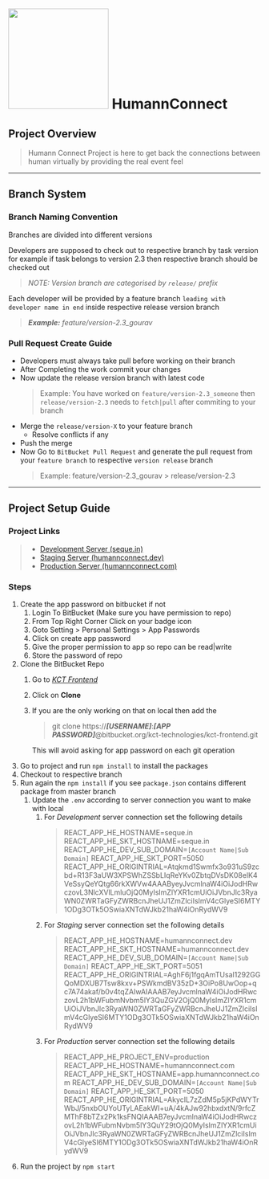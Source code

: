 <h1>
<img src="https://s3.eu-west-2.amazonaws.com/kct-dev/assets/main-logo-mid.png" width="200"> 
 HumannConnect
</h1>

## Project Overview

> Humann Connect Project is here to get back the connections between human virtually by providing the real event feel

---

## Branch System

### Branch Naming Convention

Branches are divided into different versions

Developers are supposed to check out to respective branch by task version for example if task belongs to version 2.3 
then respective branch should be checked out 

> *NOTE: Version branch are categorised by `release/` prefix*

Each developer will be provided by a feature branch `leading with developer name in end` inside respective release version branch

> ***Example:** feature/version-2.3_gourav*

### Pull Request Create Guide

- Developers must always take pull before working on their branch
- After Completing the work commit your changes
- Now update the release version branch with latest code
  > Example: You have worked on `feature/version-2.3_someone` then `release/version-2.3` needs to `fetch|pull` after 
  > commiting to your branch
- Merge the `release/version-X` to your feature branch
  - Resolve conflicts if any
- Push the merge
- Now Go to `BitBucket Pull Request` and generate the pull request from your `feature branch` to respective 
`version release` branch
    > Example: feature/version-2.3_gourav > release/version-2.3

---

## Project Setup Guide

### Project Links

> - [Development Server (seque.in)](https://auth.seque.in)
> - [Staging Server (humannconnect.dev)](https://auth.humannconnect.dev) 
> - [Production Server (humannconnect.com)](https://auth.humannconnect.com) 

### Steps
1. Create the app password on bitbucket if not 
   1. Login To BitBucket (Make sure you have permission to repo)
   2. From Top Right Corner Click on your badge icon
   3. Goto Setting > Personal Settings > App Passwords
   4. Click on create app password
   5. Give the proper permission to app so repo can be read|write 
   6. Store the password of repo
2. Clone the BitBucket Repo
   1. Go to *[KCT Frontend](https://bitbucket.org/kct-technologies/kct-frontend/src/master/)*
   2. Click on **Clone**
   3. If you are the only working on that on local then add the
      >git clone https://***[USERNAME]***:***[APP PASSWORD]***@bitbucket.org/kct-technologies/kct-frontend.git
      
      This will avoid asking for app password on each git operation
3. Go to project and run `npm install` to install the packages
4. Checkout to respective branch
5. Run again the `npm install` if you see `package.json` contains different package from master branch
   1. Update the `.env` according to server connection you want to make with local
      1. For *Development* server connection set the following details
         > REACT_APP_HE_HOSTNAME=seque.in
         > REACT_APP_HE_SKT_HOSTNAME=seque.in
         > REACT_APP_HE_DEV_SUB_DOMAIN=`[Account Name|Sub Domain]`
         > REACT_APP_HE_SKT_PORT=5050
         > REACT_APP_HE_ORIGINTRIAL=Atqkmd1Swmfx3o931uS9zcbd+R13F3aUW3XPSWhZSSbLIqReYKv0ZbtqDVsDK08elK4VeSsyQeYQtg66rkXWVw4AAAByeyJvcmlnaW4iOiJodHRwczovL3NlcXVlLmluOjQ0MyIsImZlYXR1cmUiOiJVbnJlc3RyaWN0ZWRTaGFyZWRBcnJheUJ1ZmZlciIsImV4cGlyeSI6MTY1ODg3OTk5OSwiaXNTdWJkb21haW4iOnRydWV9
      2. For *Staging* server connection set the following details
         > REACT_APP_HE_HOSTNAME=humannconnect.dev
         > REACT_APP_HE_SKT_HOSTNAME=humannconnect.dev
         > REACT_APP_HE_DEV_SUB_DOMAIN=`[Account Name|Sub Domain]`
         > REACT_APP_HE_SKT_PORT=5051
         > REACT_APP_HE_ORIGINTRIAL=AghF6j1fgqAmTUsal1292GGQoMDXUB7Tsw8kxv+PSWkmdBV35zD+3OiPo8UwOop+qc7A74akaf/b0v4tqZAIwAIAAAB7eyJvcmlnaW4iOiJodHRwczovL2h1bWFubmNvbm5lY3QuZGV2OjQ0MyIsImZlYXR1cmUiOiJVbnJlc3RyaWN0ZWRTaGFyZWRBcnJheUJ1ZmZlciIsImV4cGlyeSI6MTY1ODg3OTk5OSwiaXNTdWJkb21haW4iOnRydWV9
      3. For *Production* server connection set the following details
         > REACT_APP_HE_PROJECT_ENV=production
         > REACT_APP_HE_HOSTNAME=humannconnect.com
         > REACT_APP_HE_SKT_HOSTNAME=app.humannconnect.com
         > REACT_APP_HE_DEV_SUB_DOMAIN=`[Account Name|Sub Domain]`
         > REACT_APP_HE_SKT_PORT=5050
         > REACT_APP_HE_ORIGINTRIAL=AkycIL7zZdM5p5jKPdWYTrWbJ/5nxbOUYoUTyLAEakWI+uA/4kAJw92hbxdxtN/9rfcZMThF8bTZx2Pk1ksFNQIAAAB7eyJvcmlnaW4iOiJodHRwczovL2h1bWFubmNvbm5lY3QuY29tOjQ0MyIsImZlYXR1cmUiOiJVbnJlc3RyaWN0ZWRTaGFyZWRBcnJheUJ1ZmZlciIsImV4cGlyeSI6MTY1ODg3OTk5OSwiaXNTdWJkb21haW4iOnRydWV9
6. Run the project by `npm start`

